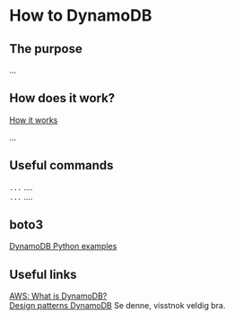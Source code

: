 # How to DynamoDB

## The purpose
...

## How does it work?
[How it works](https://docs.aws.amazon.com/amazondynamodb/latest/developerguide/HowItWorks.html)  

...

## Useful commands
`...`  ....  
`...`  ....  

## boto3
[DynamoDB Python examples](https://boto3.amazonaws.com/v1/documentation/api/latest/guide/dynamodb.html)





## Useful links
[AWS: What is DynamoDB?](https://docs.aws.amazon.com/amazondynamodb/latest/developerguide/Introduction.html)  
[Design patterns DynamoDB](https://www.youtube.com/watch?v=HaEPXoXVf2k) Se denne, visstnok veldig bra.  
